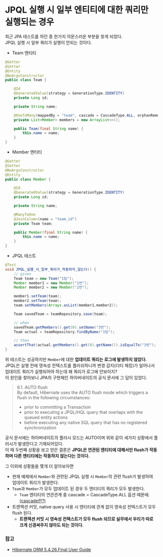 # JPQL 실행 시 일부 엔티티에 대한 쿼리만 실행되는 경우

최근 JPA 테스트를 하던 중 한가지 의문스러운 부분을 찾게 되었다.     
JPQL 실행 시 일부 쿼리가 실행이 안되는 것이다.
  
- Team 엔티티
```java
@Getter
@Setter
@Entity
@NoArgsConstructor
public class Team {

    @Id
    @GeneratedValue(strategy = GenerationType.IDENTITY)
    private Long id;

    private String name;

    @OneToMany(mappedBy = "team", cascade = CascadeType.ALL, orphanRemoval = true)
    private List<Member> members = new ArrayList<>();

    public Team(final String name) {
        this.name = name;
    }
}
```

- Member 엔티티
```java
@Getter
@Setter
@NoArgsConstructor
@Entity
public class Member {

    @Id
    @GeneratedValue(strategy = GenerationType.IDENTITY)
    private Long id;

    private String name;

    @ManyToOne
    @JoinColumn(name = "team_id")
    private Team team;

    public Member(final String name) {
        this.name = name;
    }
}
```

- JPQL 테스트
````java
@Test
void JPQL_실행_시_일부_쿼리가_작동하지_않는다() {
    // given
    Team team = new Team("1팀");
    Member member1 = new Member("1번");
    Member member2 = new Member("2번");

    member1.setTeam(team);
    member2.setTeam(team);
    team.setMembers(Arrays.asList(member1,member2));

    Team savedTeam = teamRepository.save(team);

    // when
    savedTeam.getMembers().get(0).setName("3번");
    Team actual = teamRepository.findByName("1팀");

    // then
    assertThat(actual.getMembers().get(0).getName()).isEqualTo("3번");
}
````

위 테스트는 성공하지만 `Member`에 대한 **업데이트 쿼리는 로그에 발생하지 않았다.**  
JPQL은 실행 전에 영속성 컨텍스트를 플러쉬하니까 변경 감지(더티 체킹)가 일어나서 업데이트 쿼리가 실행되어야 하는데 왜 쿼리가 로그에 안보이지?     
이 원인을 찾아보니 JPA의 구현체인 하이버네이트의 공식 문서에 그 답이 있었다.  
> 6.1. AUTO flush  
By default, Hibernate uses the AUTO flush mode which triggers a flush in the following circumstances:
> - prior to committing a Transaction
> - prior to executing a JPQL/HQL query that overlaps with the queued entity actions
> - before executing any native SQL query that has no registered synchronization  

공식 문서에는 하이버네이트의 플러시 모드는 AUTO이며 위와 같이 세가지 상황에서 플러시가 발생한다고 기재되어있다.  
이 때 두번째 상황을 보고 얻은 결론은 **JPQL은 연관된 엔티티에 대해서만 flush가 작동하며 다른 엔티티에는 작동하지 않는다는 것이다.**  

그 이외에 상황들을 몇개 더 알아보자면
- 현재 예제에서 `Member`와 관련된 JPQL 실행 시 `Member`의 관련 flush가 발생하여 업데이트 쿼리가 발생한다.
- `Team`과 `Member`가 모두 업데이트 된 경우 두 엔티티의 쿼리가 모두 발생한다.
    - `Team` 엔티티의 연관관계 중 cascade = CascadeType.ALL 옵션 때문에.
    [(cascade란?)](https://github.com/leeyohan93/TIL/blob/master/spring/jpa/EntityPersist.md)
- 트랜잭션 커밋, native query 사용 시 엔티티에 관계 없이 영속성 컨텍스트가 모두 flush 된다.
    - **트랜잭션 커밋 시 영속성 컨텍스트가 모두 flush 되므로 실무에서 우리가 따로 크게 신경써주지 않아도 되는 것이다.**

### 참고
- [Hibernate ORM 5.4.26.Final User Guide](https://docs.jboss.org/hibernate/orm/5.4/userguide/html_single/Hibernate_User_Guide.html#flushing)  
